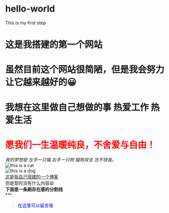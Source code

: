 # hello-world
This is my first step
# 这是我搭建的第一个网站
# 虽然目前这个网站很简陋，但是我会努力让它越来越好的😀
# 我想在这里做自己想做的事 热爱工作 热爱生活 
# <label style="color:red">愿我们一生温暖纯良，不舍爱与自由！</label>
*我的梦想是  左手一只猫 右手一只狗 猫狗双全 岂不快哉*，<br>
    ![this is a cat](https://timgsa.baidu.com/timg?image&quality=80&size=b9999_10000&sec=1570696981797&di=7d406c97cb0bcd3fa5e7d5ca1db40e52&imgtype=0&src=http%3A%2F%2Fimg.smzy.com%2Fimges%2F2017%2F0815%2F20170815020306680.jpg)<br>
    ![this is a dog](https://timgsa.baidu.com/timg?image&quality=80&size=b9999_10000&sec=1570711580898&di=712c1b73ce5a425e39c95e08f04868d5&imgtype=0&src=http%3A%2F%2Fimg3.duitang.com%2Fuploads%2Fitem%2F201602%2F06%2F20160206222832_rWZuQ.thumb.700_0.jpeg)<br>
    [这是我自己搭建的一个博客](https://maguangyan.github.io)<br>
    但是暂时没有什么内容😫<br>
    **下面是一条刷存在感的分割线**<br>
    ***
><label style="color:blue">在这里可以留言哦</label>



 
    
    
    
    
